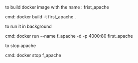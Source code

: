 to build docker image with the name : frist_apache

cmd: docker build -t first_apache .

to run it in background

cmd: docker run --name f_apache -d -p 4000:80 first_apache

to stop apache

cmd: docker stop f_apache